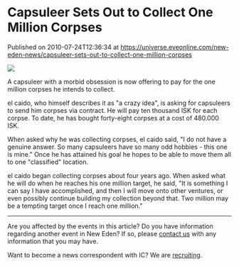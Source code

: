 # Capsuleer Sets Out to Collect One Million Corpses
Published on 2010-07-24T12:36:34 at https://universe.eveonline.com/new-eden-news/capsuleer-sets-out-to-collect-one-million-corpses

![](http://www.eve-ic.net/media/assets/icarticlebanner.png)  
  
A capsuleer with a morbid obsession is now offering to pay for the one million corpses he intends to collect.  
  
el caido, who himself describes it as "a crazy idea", is asking for capsuleers to send him corpses via contract. He will pay ten thousand ISK for each corpse. To date, he has bought forty-eight corpses at a cost of 480.000 ISK.  
  
When asked why he was collecting corpses, el caido said, "I do not have a genuine answer. So many capsuleers have so many odd hobbies - this one is mine." Once he has attained his goal he hopes to be able to move them all to one "classified" location.  
  
el caido began collecting corpses about four years ago. When asked what he will do when he reaches his one million target, he said, "It is something I can say I have accomplished, and then I will move onto other ventures, or even possibly continue building my collection beyond that. Two million may be a tempting target once I reach one million."

* * *

Are you affected by the events in this article? Do you have information regarding another event in New Eden? If so, please [contact us](http://www.eveonline.com/news.asp?a=submitrp) with any information that you may have.  
  
Want to become a news correspondent with IC? We are [recruiting](http://www.eveonline.com/isd.asp).

